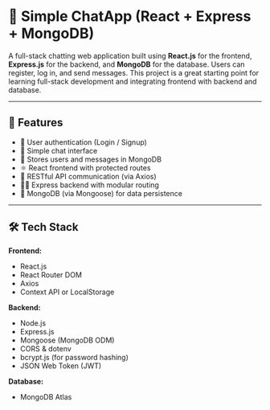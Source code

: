 # 💬 Simple ChatApp (React + Express + MongoDB)

A full-stack chatting web application built using **React.js** for the frontend, **Express.js** for the backend, and **MongoDB** for the database. Users can register, log in, and send messages. This project is a great starting point for learning full-stack development and integrating frontend with backend and database.

---

## 🚀 Features

- 🔐 User authentication (Login / Signup)
- 💬 Simple chat interface
- 🧠 Stores users and messages in MongoDB
- ⚛️ React frontend with protected routes
- 📡 RESTful API communication (via Axios)
- 🧑‍💻 Express backend with modular routing
- 📂 MongoDB (via Mongoose) for data persistence

---

## 🛠️ Tech Stack

**Frontend:**
- React.js
- React Router DOM
- Axios
- Context API or LocalStorage

**Backend:**
- Node.js
- Express.js
- Mongoose (MongoDB ODM)
- CORS & dotenv
- bcrypt.js (for password hashing)
- JSON Web Token (JWT)

**Database:**
- MongoDB Atlas
